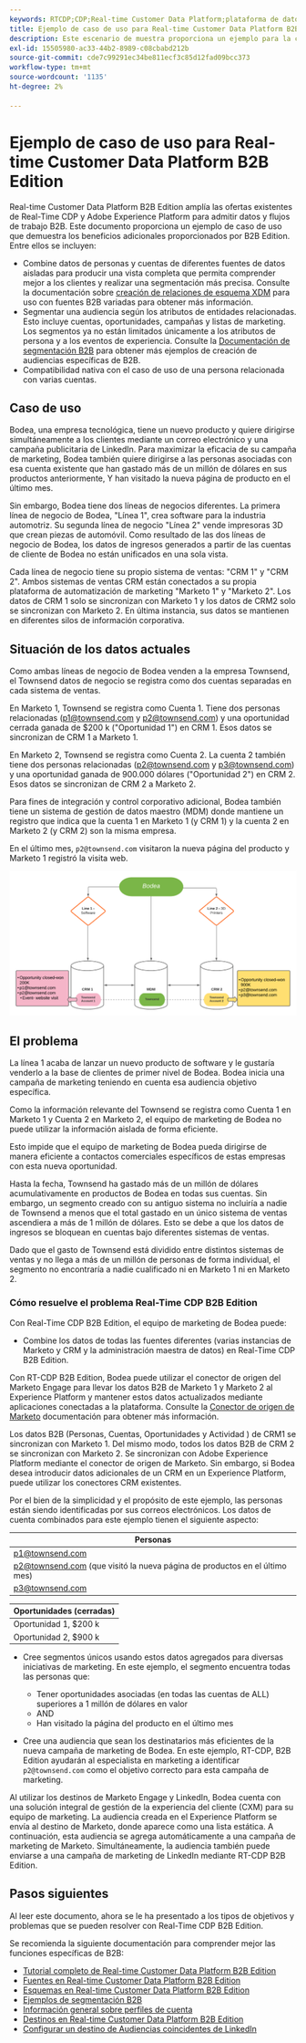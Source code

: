 ```yaml
---
keywords: RTCDP;CDP;Real-time Customer Data Platform;plataforma de datos de clientes en tiempo real;cdp en tiempo real;cdp;rtcdp
title: Ejemplo de caso de uso para Real-time Customer Data Platform B2B Edition
description: Este escenario de muestra proporciona un ejemplo para la configuración de la implementación de Adobe Real-time Customer Data Platform B2B Edition.
exl-id: 15505980-ac33-44b2-8989-c08cbabd212b
source-git-commit: cde7c99291ec34be811ecf3c85d12fad09bcc373
workflow-type: tm+mt
source-wordcount: '1135'
ht-degree: 2%

---
```


# Ejemplo de caso de uso para Real-time Customer Data Platform B2B Edition

Real-time Customer Data Platform B2B Edition amplía las ofertas existentes de Real-Time CDP y Adobe Experience Platform para admitir datos y flujos de trabajo B2B. Este documento proporciona un ejemplo de caso de uso que demuestra los beneficios adicionales proporcionados por B2B Edition. Entre ellos se incluyen:

- Combine datos de personas y cuentas de diferentes fuentes de datos aisladas para producir una vista completa que permita comprender mejor a los clientes y realizar una segmentación más precisa. Consulte la documentación sobre [creación de relaciones de esquema XDM](./schemas/b2b.md) para uso con fuentes B2B variadas para obtener más información.
- Segmentar una audiencia según los atributos de entidades relacionadas. Esto incluye cuentas, oportunidades, campañas y listas de marketing. Los segmentos ya no están limitados únicamente a los atributos de persona y a los eventos de experiencia. Consulte la [Documentación de segmentación B2B](./segmentation/b2b.md) para obtener más ejemplos de creación de audiencias específicas de B2B.
- Compatibilidad nativa con el caso de uso de una persona relacionada con varias cuentas.

## Caso de uso

Bodea, una empresa tecnológica, tiene un nuevo producto y quiere dirigirse simultáneamente a los clientes mediante un correo electrónico y una campaña publicitaria de LinkedIn. Para maximizar la eficacia de su campaña de marketing, Bodea también quiere dirigirse a las personas asociadas con esa cuenta existente que han gastado más de un millón de dólares en sus productos anteriormente, Y han visitado la nueva página de producto en el último mes.

Sin embargo, Bodea tiene dos líneas de negocios diferentes. La primera línea de negocio de Bodea, &quot;Línea 1&quot;, crea software para la industria automotriz. Su segunda línea de negocio &quot;Línea 2&quot; vende impresoras 3D que crean piezas de automóvil. Como resultado de las dos líneas de negocio de Bodea, los datos de ingresos generados a partir de las cuentas de cliente de Bodea no están unificados en una sola vista.

Cada línea de negocio tiene su propio sistema de ventas: &quot;CRM 1&quot; y &quot;CRM 2&quot;. Ambos sistemas de ventas CRM están conectados a su propia plataforma de automatización de marketing &quot;Marketo 1&quot; y &quot;Marketo 2&quot;. Los datos de CRM 1 solo se sincronizan con Marketo 1 y los datos de CRM2 solo se sincronizan con Marketo 2. En última instancia, sus datos se mantienen en diferentes silos de información corporativa.

## Situación de los datos actuales

Como ambas líneas de negocio de Bodea venden a la empresa Townsend, el Townsend datos de negocio se registra como dos cuentas separadas en cada sistema de ventas.

En Marketo 1, Townsend se registra como Cuenta 1. Tiene dos personas relacionadas (p1@townsend.com y p2@townsend.com) y una oportunidad cerrada ganada de $200 k (&quot;Oportunidad 1&quot;) en CRM 1. Esos datos se sincronizan de CRM 1 a Marketo 1.

En Marketo 2, Townsend se registra como Cuenta 2. La cuenta 2 también tiene dos personas relacionadas (p2@townsend.com y p3@townsend.com) y una oportunidad ganada de 900.000 dólares (&quot;Oportunidad 2&quot;) en CRM 2. Esos datos se sincronizan de CRM 2 a Marketo 2.

Para fines de integración y control corporativo adicional, Bodea también tiene un sistema de gestión de datos maestro (MDM) donde mantiene un registro que indica que la cuenta 1 en Marketo 1 (y CRM 1) y la cuenta 2 en Marketo 2 (y CRM 2) son la misma empresa.

En el último mes, `p2@townsend.com` visitaron la nueva página del producto y Marketo 1 registró la visita web.

![diagrama de información de la cuenta](./assets/account-info.png)

## El problema

La línea 1 acaba de lanzar un nuevo producto de software y le gustaría venderlo a la base de clientes de primer nivel de Bodea. Bodea inicia una campaña de marketing teniendo en cuenta esa audiencia objetivo específica.

Como la información relevante del Townsend se registra como Cuenta 1 en Marketo 1 y Cuenta 2 en Marketo 2, el equipo de marketing de Bodea no puede utilizar la información aislada de forma eficiente.

Esto impide que el equipo de marketing de Bodea pueda dirigirse de manera eficiente a contactos comerciales específicos de estas empresas con esta nueva oportunidad.

Hasta la fecha, Townsend ha gastado más de un millón de dólares acumulativamente en productos de Bodea en todas sus cuentas. Sin embargo, un segmento creado con su antiguo sistema no incluiría a nadie de Townsend a menos que el total gastado en un único sistema de ventas ascendiera a más de 1 millón de dólares. Esto se debe a que los datos de ingresos se bloquean en cuentas bajo diferentes sistemas de ventas.

Dado que el gasto de Townsend está dividido entre distintos sistemas de ventas y no llega a más de un millón de personas de forma individual, el segmento no encontraría a nadie cualificado ni en Marketo 1 ni en Marketo 2.

### Cómo resuelve el problema Real-Time CDP B2B Edition

Con Real-Time CDP B2B Edition, el equipo de marketing de Bodea puede:

- Combine los datos de todas las fuentes diferentes (varias instancias de Marketo y CRM y la administración maestra de datos) en Real-Time CDP B2B Edition.

Con RT-CDP B2B Edition, Bodea puede utilizar el conector de origen del Marketo Engage para llevar los datos B2B de Marketo 1 y Marketo 2 al Experience Platform y mantener estos datos actualizados mediante aplicaciones conectadas a la plataforma. Consulte la [Conector de origen de Marketo](../sources/connectors/adobe-applications/marketo/marketo.md) documentación para obtener más información.

Los datos B2B (Personas, Cuentas, Oportunidades y Actividad ) de CRM1 se sincronizan con Marketo 1. Del mismo modo, todos los datos B2B de CRM 2 se sincronizan con Marketo 2. Se sincronizan con Adobe Experience Platform mediante el conector de origen de Marketo. Sin embargo, si Bodea desea introducir datos adicionales de un CRM en un Experience Platform, puede utilizar los conectores CRM existentes.

Por el bien de la simplicidad y el propósito de este ejemplo, las personas están siendo identificadas por sus correos electrónicos. Los datos de cuenta combinados para este ejemplo tienen el siguiente aspecto:

| Personas |
|---|
| p1@townsend.com |
| p2@townsend.com (que visitó la nueva página de productos en el último mes) |
| p3@townsend.com |

| Oportunidades (cerradas) |
|---|
| Oportunidad 1, $200 k |
| Oportunidad 2, $900 k |

- Cree segmentos únicos usando estos datos agregados para diversas iniciativas de marketing. En este ejemplo, el segmento encuentra todas las personas que:

   - Tener oportunidades asociadas (en todas las cuentas de ALL) superiores a 1 millón de dólares en valor
   - AND
   - Han visitado la página del producto en el último mes

- Cree una audiencia que sean los destinatarios más eficientes de la nueva campaña de marketing de Bodea. En este ejemplo, RT-CDP, B2B Edition ayudarán al especialista en marketing a identificar `p2@townsend.com` como el objetivo correcto para esta campaña de marketing.

Al utilizar los destinos de Marketo Engage y LinkedIn, Bodea cuenta con una solución integral de gestión de la experiencia del cliente (CXM) para su equipo de marketing. La audiencia creada en el Experience Platform se envía al destino de Marketo, donde aparece como una lista estática. A continuación, esta audiencia se agrega automáticamente a una campaña de marketing de Marketo. Simultáneamente, la audiencia también puede enviarse a una campaña de marketing de LinkedIn mediante RT-CDP B2B Edition.

## Pasos siguientes

Al leer este documento, ahora se le ha presentado a los tipos de objetivos y problemas que se pueden resolver con Real-Time CDP B2B Edition.

Se recomienda la siguiente documentación para comprender mejor las funciones específicas de B2B:

- [Tutorial completo de Real-time Customer Data Platform B2B Edition](./b2b-tutorial.md)
- [Fuentes en Real-time Customer Data Platform B2B Edition](./sources/b2b.md)
- [Esquemas en Real-time Customer Data Platform B2B Edition](./schemas/b2b.md)
- [Ejemplos de segmentación B2B](./segmentation/b2b.md)
- [Información general sobre perfiles de cuenta](./accounts/account-profile-overview.md)
- [Destinos en Real-time Customer Data Platform B2B Edition](./destinations/b2b.md)
- [Configurar un destino de Audiencias coincidentes de LinkedIn](../destinations/catalog/social/linkedin.md)
